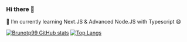 ### Hi there 👋

<!--
**brunotp99/brunotp99** is a ✨ _special_ ✨ repository because its `README.md` (this file) appears on your GitHub profile.

Here are some ideas to get you started:

- 🔭 I’m currently working on ...
- 🌱 I’m currently learning ...
- 👯 I’m looking to collaborate on ...
- 🤔 I’m looking for help with ...
- 💬 Ask me about ...
- 📫 How to reach me: ...
- 😄 Pronouns: ...
- ⚡ Fun fact: ...
-->

🌱 I’m currently learning Next.JS & Advanced Node.JS with Typescript 😄

[![Brunotp99 GitHub stats](https://github-readme-stats.vercel.app/api?username=brunotp99)](https://github.com/brunotp99/github-readme-stats)
[![Top Langs](https://github-readme-stats.vercel.app/api/top-langs/?username=brunotp99)](https://github.com/brunotp99/github-readme-stats)
